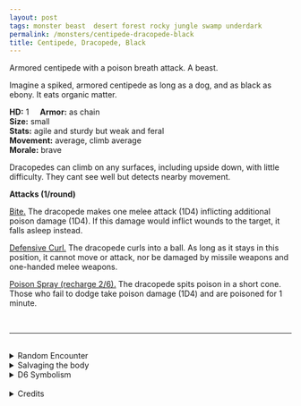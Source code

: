 ```yaml
---
layout: post
tags: monster beast  desert forest rocky jungle swamp underdark
permalink: /monsters/centipede-dracopede-black
title: Centipede, Dracopede, Black
---
```


Armored centipede with a poison breath attack. A beast.

Imagine a spiked, armored centipede as long as a dog, and as black as ebony. It eats organic matter.

**HD:** 1  &nbsp; &nbsp;  **Armor:** as chain <br>
**Size:** small <br>
**Stats:** agile and sturdy but weak and feral<br>
**Movement:** average, climb average <br>
**Morale:** brave <br>

Dracopedes can climb on any surfaces, including upside down, with little difficulty. They cant see well but detects nearby movement.

**Attacks (1/round)**

<ins>Bite.</ins> The dracopede makes one melee attack (1D4) inflicting additional poison damage (1D4). If this damage would inflict wounds to the target, it falls asleep instead.

<ins>Defensive Curl.</ins> The dracopede curls into a ball. As long as it stays in this position, it cannot move or attack, nor be damaged by missile weapons and one-handed melee weapons.

<ins>Poison Spray (recharge 2/6).</ins> The dracopede spits poison in a short cone. Those who fail to dodge take poison damage (1D4) and are poisoned for 1 minute.

<br>

---

<br> 

<details markdown="1">
<summary>Random Encounter</summary>

1. **Monster:** 1D8 dracopedes.
1. **Lair:** A maze of narrow tunnels dug inside the rotting body of a giant beast. <br>	&nbsp; OR <br>	**Omen:** Subtle chewing noises.
1. **Spoor:** A dead humanoid with poison foaming out of its mouth.
1. **Tracks:** Where the dampness is the most intense.
1. **Trace:** A dracopede shell. 
1. **Trace:** Well polished surface.
</details>

<details markdown="1">
<summary>Salvaging the body</summary>

Dracopedes are highly sought after for the alchemical property of their spit. Their carapace is very hard, but 5 of them are needed to make an human-sized armor.

<span class="alchemy">**Black Dracospit.** Save or take damage and be poisoned, save again each day to cure. This damage cannot inflict wounds, but causes sleep instead.</span>
</details>

<details markdown="1">
<summary>D6 Symbolism</summary>

In local cultures the bat is a symbol of ...

1. Dragons
1. Elementals
1. Seasons
1. Shyness
1. Weather
1. Sacred 
</details>

<br>

<details markdown="1">
<summary>Credits</summary>
Dracopedes are original creations of Richard J Leblanc found in the [Creature Compendium](https://www.drivethrurpg.com/product/147588/CC1-Creature-Compendium). I always love more insectoid diversity and really love their abilities. I was less a fan of making them look like dragons, I think their breath attack is a strong enough parallel without having to give them a dragon face. But that's just my personal taste.
</details>
